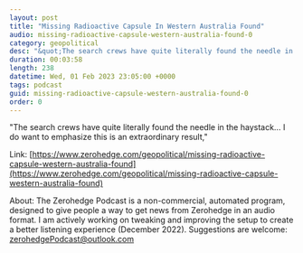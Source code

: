 ```yaml
---
layout: post
title: "Missing Radioactive Capsule In Western Australia Found"
audio: missing-radioactive-capsule-western-australia-found-0
category: geopolitical
desc: "&quot;The search crews have quite literally found the needle in the haystack... I do want to emphasize this is an extraordinary result,&quot;"
duration: 00:03:58
length: 238
datetime: Wed, 01 Feb 2023 23:05:00 +0000
tags: podcast
guid: missing-radioactive-capsule-western-australia-found-0
order: 0
---
```

&quot;The search crews have quite literally found the needle in the haystack... I do want to emphasize this is an extraordinary result,&quot;

Link: [https://www.zerohedge.com/geopolitical/missing-radioactive-capsule-western-australia-found](https://www.zerohedge.com/geopolitical/missing-radioactive-capsule-western-australia-found)

About: The Zerohedge Podcast is a non-commercial, automated program, designed to give people a way to get news from Zerohedge in an audio format.  I am actively working on tweaking and improving the setup to create a better listening experience (December 2022).  Suggestions are welcome: [zerohedgePodcast@outlook.com](mailto:zerohedgePodcast@outlook.com)